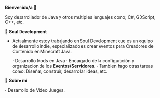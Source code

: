 **Bienvenido/a 👋**

Soy desarrollador de Java y otros multiples lenguajes como; C#, GDScript, C++, etc.

**💼 Soul Development**

- Actualmente estoy trabajando en Soul Development que es un equipo de desarrollo indie, especializado es crear eventos para Creadores de Contenido en Minecraft Java.
 
  **·** Desarrollo Mods en Java
  **·** Encargado de la configuración y organizacion de los **Eventos/Servidores**.
  **·** Tambien hago otras tareas como: Diseñar, construir, desarrollar ideas, etc.

 **🚀 Sobre mí**

   **·** Desarrollo de Video Juegos.
